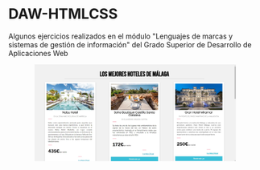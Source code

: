 # DAW-HTMLCSS
Algunos ejercicios realizados en el módulo "Lenguajes de marcas y sistemas de gestión de información" del Grado Superior de Desarrollo de Aplicaciones Web
<div align="center">
    <img src="https://github.com/InmaB/DAW-HTMLCSS/blob/main/assets/01.jpg" width="400px"</img> 
</div>

